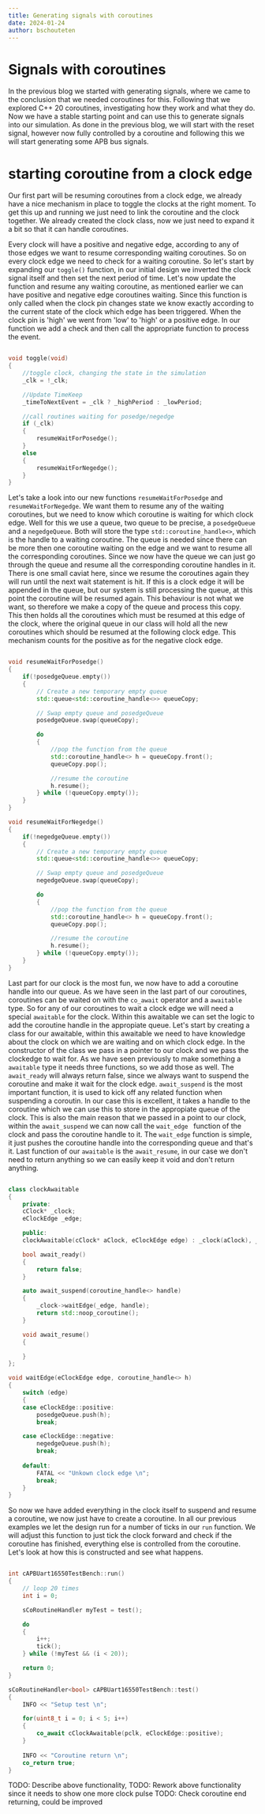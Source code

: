 ```yaml
---
title: Generating signals with coroutines
date: 2024-01-24
author: bschouteten
---
```


# Signals with coroutines
In the previous blog we started with generating signals, where we came to the conclusion that we needed coroutines for this. Following that we explored C++ 20 coroutines, investigating how they work and what they do. Now we have a stable starting point and can use this to generate signals into our simulation. As done in the previous blog, we will start with the reset signal, however now fully controlled by a coroutine and following this we will start generating some APB bus signals. 

# starting coroutine from a clock edge

Our first part will be resuming coroutines from a clock edge, we already have a nice mechanism in place to toggle the clocks at the right moment. To get this up and running we just need to link the coroutine and the clock together. We already created the clock class, now we just need to expand it a bit so that it can handle coroutines. 

Every clock will have a positive and negative edge, according to any of those edges we want to resume corresponding waiting coroutines. So on every clock edge we need to check for a waiting coroutine. So let's start by expanding our ```toggle()``` function, in our initial design we inverted the clock signal itself and then set the next period of time. Let's now update the function and resume any waiting coroutine, as mentioned earlier we can have positive and negative edge coroutines waiting. Since this function is only called when the clock pin changes state we know exactly according to the current state of the clock which edge has been triggered. When the clock pin is 'high' we went from 'low' to 'high' or a positive edge. In our function we add a check and then call the appropriate function to process the event.

``` c++

void toggle(void)
{
    //toggle clock, changing the state in the simulation
    _clk = !_clk;

    //Update TimeKeep
    _timeToNextEvent = _clk ? _highPeriod : _lowPeriod;

    //call routines waiting for posedge/negedge
    if (_clk)
    {
        resumeWaitForPosedge();
    }
    else
    {
        resumeWaitForNegedge();
    }
}

```

Let's take a look into our new functions ```resumeWaitForPosedge``` and ```resumeWaitForNegedge```. We want them to resume any of the waiting coroutines, but we need to know which coroutine is waiting for which clock edge. Well for this we use a queue, two queue to be precise, a ```posedgeQueue``` and a ```negedgeQueue```. Both will store the type ```std::coroutine_handle<>```, which is the handle to a waiting coroutine. The queue is needed since there can be more then one coroutine waiting on the edge and we want to resume all the corresponding coroutines. Since we now have the queue we can just go through the queue and resume all the corresponding coroutine handles in it. There is one small caviat here, since we resume the coroutines again they will run until the next wait statement is hit. If this is a clock edge it will be appended in the queue, but our system is still processing the queue, at this point the coroutine will be resumed again. This behaviour is not what we want, so therefore we make a copy of the queue and process this copy. This then holds all the coroutines which must be resumed at this edge of the clock, where the original queue in our class will hold all the new coroutines which should be resumed at the following clock edge. This mechanism counts for the positive as for the negative clock edge.

``` c++

void resumeWaitForPosedge()
{
    if(!posedgeQueue.empty())
    {
        // Create a new temporary empty queue
        std::queue<std::coroutine_handle<>> queueCopy;

        // Swap empty queue and posedgeQueue
        posedgeQueue.swap(queueCopy);

        do
        {
            //pop the function from the queue
            std::coroutine_handle<> h = queueCopy.front();
            queueCopy.pop();

            //resume the coroutine
            h.resume();
        } while (!queueCopy.empty());
    }
}

void resumeWaitForNegedge()
{
    if(!negedgeQueue.empty())
    {
        // Create a new temporary empty queue
        std::queue<std::coroutine_handle<>> queueCopy;

        // Swap empty queue and posedgeQueue
        negedgeQueue.swap(queueCopy);

        do
        {
            //pop the function from the queue
            std::coroutine_handle<> h = queueCopy.front();
            queueCopy.pop();

            //resume the coroutine
            h.resume();
        } while (!queueCopy.empty());
    }
}

```

Last part for our clock is the most fun, we now have to add a coroutine handle into our queue. As we have seen in the last part of our coroutines, coroutines can be waited on with the ```co_await``` operator and a ```awaitable``` type. So for any of our coroutines to wait a clock edge we will need a special ```awaitable``` for the clock. Within this awaitable we can set the logic to add the coroutine handle in the appropiate queue. Let's start by creating a class for our awaitable, within this awaitable we need to have knowledge about the clock on which we are waiting and on which clock edge. In the constructor of the class we pass in a pointer to our clock and we pass the clockedge to wait for. As we have seen previously to make something a ```awaitable``` type it needs three functions, so we add those as well. The ```await_ready``` will always return false, since we always want to suspend the coroutine and make it wait for the clock edge. ```await_suspend``` is the most important function, it is used to kick off any related function when suspending a coroutin. In our case this is excellent, it takes a handle to the coroutine which we can use this to store in the appropiate queue of the clock. This is also the main reason that we passed in a point to our clock, within the ```await_suspend``` we can now call the ```wait_edge ``` function of the clock and pass the coroutine handle to it. The ```wait_edge``` function is simple, it just pushes the coroutine handle into the corresponding queue and that's it. Last function of our ```awaitable``` is the ```await_resume```, in our case we don't need to return anything so we can easily keep it void and don't return anything.


``` c++

class clockAwaitable
{
    private:
    cClock* _clock;
    eClockEdge _edge;

    public:
    clockAwaitable(cClock* aClock, eClockEdge edge) : _clock(aClock), _edge(edge){};

    bool await_ready()
    {
        return false;
    }

    auto await_suspend(coroutine_handle<> handle)
    {
        _clock->waitEdge(_edge, handle);
        return std::noop_coroutine();          
    }

    void await_resume()
    {

    }
};

void waitEdge(eClockEdge edge, coroutine_handle<> h)
{
    switch (edge)
    {
    case eClockEdge::positive:
        posedgeQueue.push(h);
        break;

    case eClockEdge::negative:
        negedgeQueue.push(h);
        break;
    
    default:
        FATAL << "Unkown clock edge \n";
        break;
    }
}

```

So now we have added everything in the clock itself to suspend and resume a coroutine, we now just have to create a coroutine. In all our previous examples we let the design run for a number of ticks in our ```run``` function. We will adjust this function to just tick the clock forward and check if the coroutine has finished, everything else is controlled from the coroutine. Let's look at how this is constructed and see what happens.

``` c++

int cAPBUart16550TestBench::run()
{
    // loop 20 times
    int i = 0;

    sCoRoutineHandler myTest = test();

    do
    {
        i++;
        tick();
    } while (!myTest && (i < 20));

    return 0;
}

sCoRoutineHandler<bool> cAPBUart16550TestBench::test()
{
    INFO << "Setup test \n";

    for(uint8_t i = 0; i < 5; i++)
    {
        co_await cClockAwaitable(pclk, eClockEdge::positive);
    }
    
    INFO << "Coroutine return \n";
    co_return true;
}

```

TODO: Describe above functionality, 
TODO: Rework above functionality since it needs to show one more clock pulse
TODO: Check coroutine end returning, could be improved